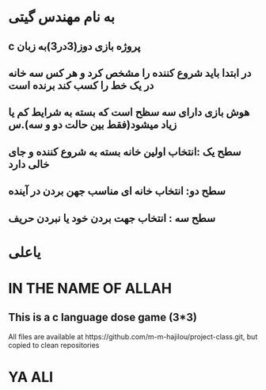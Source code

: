 <h1>به نام مهندس گیتی</h1>
<h2>c پروژه بازی دوز(3در3)به زبان </h2>
<h2> در ابتدا باید شروع کننده را مشخص کرد و هر کس سه خانه در یک خط را کسب کند برنده است</h2>
<h2>هوش بازی دارای سه سظح است که بسته به شرایط کم یا زیاد میشود(فقط بین حالت دو  و   سه).س </h2>
<h2> سطح یک :انتخاب اولین خانه بسته به شروع کننده و جای خالی دارد</h2>
<h2>  سطح دو:  انتخاب خانه ای مناسب جهن بردن در آینده</h2>
<h2>سطح سه : انتخاب جهت بردن خود یا نبردن حریف</h2>
<h1>یاعلی</h1>
<h1>IN THE NAME OF ALLAH</h1>
<h2>This is a c language dose game (3*3)</h2>
All files are available at https://github.com/m-m-hajilou/project-class.git, but copied to clean repositories

<h1>YA ALI</h1>
